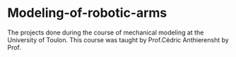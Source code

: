 # Modeling-of-robotic-arms
The projects done during the course of mechanical modeling at the University of Toulon. This course was taught by Prof.Cédric Anthierensht by Prof.
